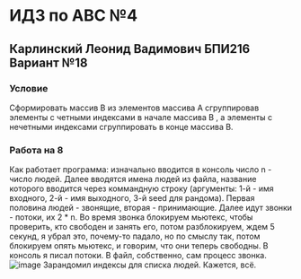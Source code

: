 # ИДЗ по АВС №4
## Карлинский Леонид Вадимович БПИ216 Вариант №18
### Условие
Сформировать массив B из элементов массива A сгруппировав
элементы с четными индексами в начале массива В , а элементы с
нечетными индексами сгруппировать в конце массива В.
### Работа на 8
Как работает программа: изначально вводится в консоль число n - число людей. 
Далее вводятся имена людей из файла, название которого вводится через коммандную строку (аргументы: 1-й - имя входного, 2-й - имя выходного, 3-й seed для рандома).
Первая половина людей - звонящие, вторая - принимающие. Далее идут звонки - потоки, их 2 * n. Во время звонка блокируем мьютекс, чтобы проверить, кто 
свободен и занять его, потом разблокируем, ждем 5 секунд, я убрал это, почему-то падало, но по смыслу так, потом блокируем опять мьютекс, и говорим, что они теперь свободны.
В консоль я писал потоки. В файл, собственно, сам процесс звонка.
![image](https://user-images.githubusercontent.com/95444064/208099771-ba9ae2f6-74aa-425c-82f0-0b289d06ff9c.png)
Зарандомил индексы для списка людей. Кажется, всё.
